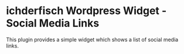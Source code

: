 # ichderfisch Wordpress Widget - Social Media Links

This plugin provides a simple widget which shows a list of social media links.
